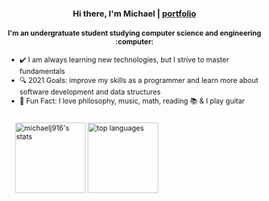 <h3 align="center">Hi there, I'm Michael | <a href="https://michaelj916.github.io/portfolio">portfolio</a></h3>
<h4 align="center">I'm an undergratuate student studying computer science and engineering :computer:</h4>
<ul>
<li>✔️ I am always learning new technologies, but I strive to master fundamentals</li>
<li>🔍 2021 Goals: improve my skills as a programmer and learn more about software development and data structures</li>
<li>🎸 Fun Fact: I love philosophy, music, math, reading 📚 & I play guitar</li>
</ul>


<div style="padding: 15px; align: center;">
<img align="center" height="140px" width="auto" alt="michaelj916's stats" src="https://github-readme-stats.vercel.app/api?username=michaelj916&show_icons=true&hide_border=true&theme=tokyonight" />
<img align="center" height="140px" width="auto" alt="top languages" src="https://github-readme-stats.vercel.app/api/top-langs/?username=michaelj916&layout=compact&theme=tokyonight" />
</div>
